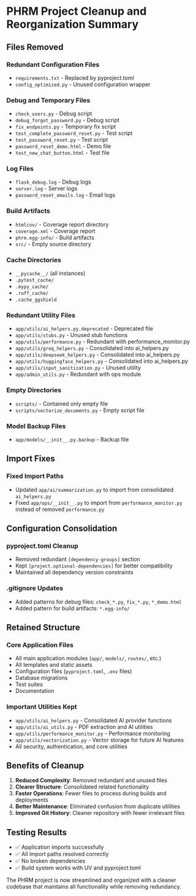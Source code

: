 # PHRM Project Cleanup and Reorganization Summary

## Files Removed

### Redundant Configuration Files
- `requirements.txt` - Replaced by pyproject.toml
- `config_optimized.py` - Unused configuration wrapper

### Debug and Temporary Files
- `check_users.py` - Debug script
- `debug_forgot_password.py` - Debug script
- `fix_endpoints.py` - Temporary fix script
- `test_complete_password_reset.py` - Test script
- `test_password_reset.py` - Test script
- `password_reset_demo.html` - Demo file
- `test_new_chat_button.html` - Test file

### Log Files
- `flask_debug.log` - Debug logs
- `server.log` - Server logs
- `password_reset_emails.log` - Email logs

### Build Artifacts
- `htmlcov/` - Coverage report directory
- `coverage.xml` - Coverage report
- `phrm.egg-info/` - Build artifacts
- `src/` - Empty source directory

### Cache Directories
- `__pycache__/` (all instances)
- `.pytest_cache/`
- `.mypy_cache/`
- `.ruff_cache/`
- `.cache_ggshield`

### Redundant Utility Files
- `app/utils/ai_helpers.py.deprecated` - Deprecated file
- `app/utils/stubs.py` - Unused stub functions
- `app/utils/performance.py` - Redundant with performance_monitor.py
- `app/utils/groq_helpers.py` - Consolidated into ai_helpers.py
- `app/utils/deepseek_helpers.py` - Consolidated into ai_helpers.py
- `app/utils/huggingface_helpers.py` - Consolidated into ai_helpers.py
- `app/utils/input_sanitization.py` - Unused utility
- `app/admin_utils.py` - Redundant with ops module

### Empty Directories
- `scripts/` - Contained only empty file
- `scripts/vectorize_documents.py` - Empty script file

### Model Backup Files
- `app/models/__init__.py.backup` - Backup file

## Import Fixes

### Fixed Import Paths
- Updated `app/ai/summarization.py` to import from consolidated `ai_helpers.py`
- Fixed `app/ops/__init__.py` to import from `performance_monitor.py` instead of removed `performance.py`

## Configuration Consolidation

### pyproject.toml Cleanup
- Removed redundant `[dependency-groups]` section
- Kept `[project.optional-dependencies]` for better compatibility
- Maintained all dependency version constraints

### .gitignore Updates
- Added patterns for debug files: `check_*.py`, `fix_*.py`, `*_demo.html`
- Added pattern for build artifacts: `*.egg-info/`

## Retained Structure

### Core Application Files
- All main application modules (`app/`, `models/`, `routes/`, etc.)
- All templates and static assets
- Configuration files (`pyproject.toml`, `.env` files)
- Database migrations
- Test suites
- Documentation

### Important Utilities Kept
- `app/utils/ai_helpers.py` - Consolidated AI provider functions
- `app/utils/ai_utils.py` - PDF extraction and AI utilities
- `app/utils/performance_monitor.py` - Performance monitoring
- `app/utils/vectorization.py` - Vector storage for future AI features
- All security, authentication, and core utilities

## Benefits of Cleanup

1. **Reduced Complexity**: Removed redundant and unused files
2. **Clearer Structure**: Consolidated related functionality
3. **Faster Operations**: Fewer files to process during builds and deployments
4. **Better Maintenance**: Eliminated confusion from duplicate utilities
5. **Improved Git History**: Cleaner repository with fewer irrelevant files

## Testing Results

- ✅ Application imports successfully
- ✅ All import paths resolved correctly
- ✅ No broken dependencies
- ✅ Build system works with UV and pyproject.toml

The PHRM project is now streamlined and organized with a cleaner codebase that maintains all functionality while removing redundancy.

